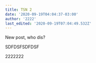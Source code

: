 ```yaml
---
title: TSN 2
date: '2020-09-19T04:04:37-03:00'
author: '2222'
last_edited: '2020-09-19T07:04:49.532Z'
---
```

New post, who dis?

SDFDSFSDFDSF

2222222